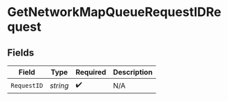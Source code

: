 # GetNetworkMapQueueRequestIDRequest


## Fields

| Field              | Type               | Required           | Description        |
| ------------------ | ------------------ | ------------------ | ------------------ |
| `RequestID`        | *string*           | :heavy_check_mark: | N/A                |